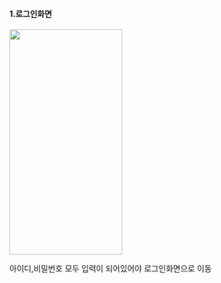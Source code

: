 #### 1.로그인화면
<img src="https://github.com/wndnjs00/introduceApp/assets/89961868/8c49aa1b-d1d1-4dae-856f-5b09ec46f848" width="200" height="400">

아이디,비밀번호 모두 입력이 되어있어야 로그인화면으로 이동


